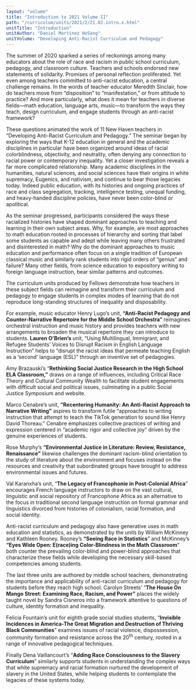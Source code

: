 ```yaml
---
layout: "volume"
title: "Introduction to 2021 Volume II"
path: "/curriculum/units/2021/2/21.02.intro.x.html"
unitTitle: "Introduction"
unitAuthor: "Daniel Martinez HoSang"
unitVolume: "Developing Anti-Racist Curriculum and Pedagogy"
---
```

<main>
	<p>The summer of 2020 sparked a series of reckonings among many educators about the role of race and racism in public school curriculum, pedagogy, and classroom culture. Teachers and schools endorsed new statements of solidarity. Promises of personal reflection proliferated. Yet even among teachers committed to anti-racist education, a central challenge remains. In the words of teacher educator Meredith Sinclair, how do teachers move from &ldquo;disposition&rdquo; to &ldquo;manifestation,&rdquo; or from attitude to practice? And more particularly, what does it mean for teachers in diverse fields&mdash;math education, language arts, music&mdash;to transform the ways they teach, design curriculum, and engage students through an anti-racist framework?</p>
<p>These questions animated the work of 11 New Haven teachers in &ldquo;Developing Anti-Racist Curriculum and Pedagogy.&rdquo; The seminar began by exploring the ways that K-12 education in general and the academic disciplines in particular have been organized around ideas of racial colorblindness, objectivity, and neutrality, often denying any connection to racial power or contemporary inequality. Yet a closer investigation reveals a far more complicated relationship. Many academic disciplines in the humanities, natural sciences, and social sciences have their origins in white supremacy, Eugenics, and nativism, and continue to bear those legacies today. Indeed public education, with its histories and ongoing practices of race and class segregation, tracking, intelligence testing, unequal funding, and heavy-handed discipline policies, have never been color-blind or apolitical.</p>
<p>As the seminar progressed, participants considered the ways these racialized histories have shaped dominant approaches to teaching and learning in their own subject areas. Why, for example, are most approaches to math education rooted in processes of hierarchy and sorting that label some students as capable and adept while leaving many others frustrated and disinterested in math? Why do the dominant approaches to music education and performance often focus on a single tradition of European classical music and similarly rank students into rigid orders of &ldquo;genius&rdquo; and failure? Many other fields, from science education to expository writing to foreign language instruction, bear similar patterns and outcomes.</p>
<p>The curriculum units produced by Fellows demonstrate how teachers in these subject fields can reimagine and transform their curriculum and pedagogy to engage students in complex modes of learning that do not reproduce long-standing structures of inequality and disposability.</p>
<p>For example, music educator Henry Lugo&rsquo;s unit, <strong>&ldquo;Anti-Racist Pedagogy and Counter-Narrative Repertoire for the Middle School Orchestra&rdquo; </strong>reimagines orchestral instruction and music history and provides teachers with new arrangements to broaden the musical repertoire they can introduce to students. <strong>Lauren</strong><strong> O'Brien&rsquo;s</strong> unit, &ldquo;Using Multilingual, Immigrant, and Refugee Students&rsquo; Voices to Disrupt Racism in English Language Instruction&rdquo; helps to &ldquo;disrupt the racist ideas that permeate teaching English as a &lsquo;second&rsquo; language (ESL)&rdquo; through an inventive set of pedagogies.</p>
<p>Amy Brazauski&rsquo;s &ldquo;<strong>Rethinking Social Justice Research in the High School ELA Classroom,&rdquo;</strong> draws on a range of influences, including Critical Race Theory and Cultural Community Wealth to facilitate student engagements with difficult social and political issues, culminating in a public Social Justice Symposium and website.&nbsp; &nbsp;</p>
<p>Marco Cenabre&rsquo;s unit, <strong>&ldquo;Recentering Humanity: An Anti-Racist Approach to Narrative Writing&rdquo;</strong> aspires to transform futile &ldquo;approaches to writing instruction that attempt to teach the TikTok generation to sound like Henry David Thoreau.&rdquo; Cenabre emphasizes collective practices of writing and expression centered in &ldquo;academic rigor and collective joy&rdquo; driven by the genuine experiences of students.</p>
<p>Rose Murphy&rsquo;s <strong>&ldquo;Environmental Justice in Literature: Review, Resistance, Renaissance&rdquo;</strong> likewise challenges the dominant racism-blind orientation to the study of literature about the environment and focuses instead on the resources and creativity that subordinated groups have brought to address environmental issues and futures.</p>
<p>Val Karanxha&rsquo;s unit, &ldquo;<strong>The Legacy of Francophonie in Post-Colonial Africa</strong>&rdquo; encourages French language instructors to draw on the vast cultural, linguistic and social repository of Francophone Africa as an alternative to the focus in traditional second language instruction on formal grammar and linguistics divorced from histories of colonialism, racial formation, and social identity.</p>
<p>Anti-racist curriculum and pedagogy also have generative uses in math education and statistics, as demonstrated by the units by William McKinney and Kathleen Rooney. Rooney&rsquo;s <strong>&ldquo;Seeing Race in Statistics</strong>&rdquo; and McKinney&rsquo;s <strong>&ldquo;</strong><strong>Eyes Wide Open: E(race)ing Color-Blindness in the Math Classroom</strong>&rdquo; both counter the prevailing color-blind and power-blind approaches that characterize these fields while developing the necessary skill-based competencies among students.</p>
<p>The last three units are authored by middle school teachers, demonstrating the importance and applicability of anti-racist curriculum and pedagogy for students before they reach high school. Carolyn Streets&rsquo; &ldquo;<strong>The House On Mango Street: Examining Race, Racism, and Power&rdquo;</strong> places the widely taught novel by Sandra Cisneros into a framework attentive to questions of culture, identity formation and inequality.</p>
<p>Felicia Fountain&rsquo;s unit for eighth grade social studies students, &ldquo;<strong>Invisible Incidences in America-The Great Migration and Destruction of Thriving Black Communities</strong>&rdquo; examines issues of racial violence, dispossession, community formation and resistance across the 20<sup>th</sup> century, rooted in a range of innovative pedagogical techniques.</p>
<p>Finally Dena Vaillancourt&rsquo;s &ldquo;<strong>Adding Race Consciousness to the Slavery Curriculum</strong>&rdquo; similarly supports students in understanding the complex ways that white supremacy and racial formation nurtured the development of slavery in the United States, while helping students to contemplate the legacies of these systems today.</p>
</main>

